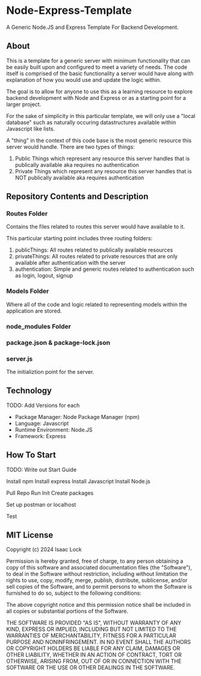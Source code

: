 # Node-Express-Template
A Generic Node.JS and Express Template For Backend Development.

## About
This is a template for a generic server with minimum functionality that can be easily built upon and configured to meet a variety of needs. The code itself is comprised of the basic functionality a server would have along with explanation of how you would use and update the logic within.

The goal is to allow for anyone to use this as a learning resource to explore backend development with Node and Express or as a starting point for a larger project.

For the sake of simplicity in this particular template, we will only use a "local database" such as naturally occuring datastructures available within Javascript like lists.

A "thing" in the context of this code base is the most generic resource this server would handle. There are two types of things:
1. Public Things which represent any resource this server handles that is publically available aka requires no authentication
2. Private Things which represent any resource this server handles that is NOT publically available aka requires authentication

## Repository Contents and Description

### Routes Folder

Contains the files related to routes this server would have available to it.

This particular starting point includes three routing folders:
1. publicThings: All routes related to publically available resources
2. privateThings: All routes related to private resources that are only available after authentication with the server
3. authentication: Simple and generic routes related to authentication such as login, logout, signup

### Models Folder

Where all of the code and logic related to representing models within the application are stored.

### node_modules Folder

### package.json & package-lock.json

### server.js

The initializtion point for the server.

## Technology

TODO: Add Versions for each

- Package Manager: Node Package Manager (npm)
- Language: Javascript
- Runtime Environment: Node.JS
- Framework: Express

## How To Start

TODO: Write out Start Guide

Install npm
Install express
Install Javascript
Install Node.js

Pull Repo
Run Init
Create packages

Set up postman or localhost

Test

## MIT License

Copyright (c) 2024 Isaac Lock

Permission is hereby granted, free of charge, to any person obtaining a copy
of this software and associated documentation files (the "Software"), to deal
in the Software without restriction, including without limitation the rights
to use, copy, modify, merge, publish, distribute, sublicense, and/or sell
copies of the Software, and to permit persons to whom the Software is
furnished to do so, subject to the following conditions:

The above copyright notice and this permission notice shall be included in all
copies or substantial portions of the Software.

THE SOFTWARE IS PROVIDED "AS IS", WITHOUT WARRANTY OF ANY KIND, EXPRESS OR
IMPLIED, INCLUDING BUT NOT LIMITED TO THE WARRANTIES OF MERCHANTABILITY,
FITNESS FOR A PARTICULAR PURPOSE AND NONINFRINGEMENT. IN NO EVENT SHALL THE
AUTHORS OR COPYRIGHT HOLDERS BE LIABLE FOR ANY CLAIM, DAMAGES OR OTHER
LIABILITY, WHETHER IN AN ACTION OF CONTRACT, TORT OR OTHERWISE, ARISING FROM,
OUT OF OR IN CONNECTION WITH THE SOFTWARE OR THE USE OR OTHER DEALINGS IN THE
SOFTWARE.
